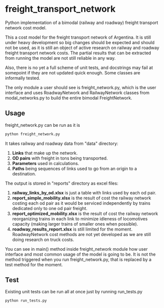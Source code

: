 freight_transport_network
=========================

Python implementation of a bimodal (railway and roadway) freight transport network cost model.

This a cost model for the freight transport network of Argentina. It is still under heavy development so big changes should be expected and should not be used, as it is still an object of active research on railway and roadway freight transport network costs. The partial results that can be extracted from running the model are not still reliable in any way.

Also, there is no yet a full scheme of unit tests, and docstrings may fail at somepoint if they are not updated quick enough. Some classes are informally tested.

The only module a user should see is freight_network.py, which is the user interface and uses RoadwayNetwork and RailwayNetwork classes from modal_networks.py to build the entire bimodal FreightNetwork.


## Usage

freight_network.py can be run as it is

```cmd
python freight_network.py
```

It takes railway and roadway data from "data" directory:

1. **Links** that make up the network.
2. **OD pairs** with freight in tons being transported.
3. **Parameters** used in calculations.
4. **Paths** being sequences of links used to go from an origin to a destination.

The output is stored in "reports" directory as excel files:

1. **railway_links_by_od.xlsx** is just a table with links used by each od pair.
2. **report_simple_mobility.xlsx** is the result of cost the railway network costing each od pair as it would be serviced independently by trains dedicated only to one od pair freight.
3. **report_optimized_mobility.xlsx** is the result of cost the railway network reorganizing trains in each link to minimize idleness of locomotives capacity (making larger trains of smaller ones when possible).
4. **roadway_results_report.xlsx** is still limited for the moment. RoadwayNetwork cost methods are not yet developed as we are still doing research on truck costs.

You can see in main() method inside freight_network module how user interface and most common usage of the model is going to be. It is not the method triggered when you run freight_network.py, that is replaced by a test method for the moment.


## Test

Existing unit tests can be run all at once just by running run_tests.py

```cmd
python run_tests.py
```

